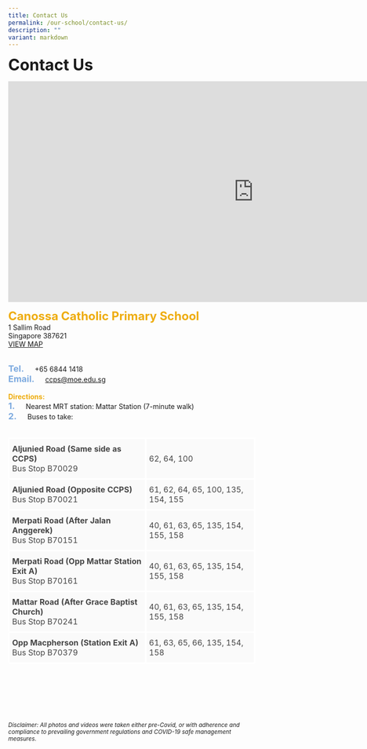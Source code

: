 ```yaml
---
title: Contact Us
permalink: /our-school/contact-us/
description: ""
variant: markdown
---
```

<b><font size="6">Contact Us</font></b>


<iframe loading="lazy" allowfullscreen="" style="border:0;" height="450" width="1000" src="https://www.google.com/maps/embed?pb=!1m18!1m12!1m3!1d3988.749421973244!2d103.8795856152799!3d1.3262914620188453!2m3!1f0!2f0!3f0!3m2!1i1024!2i768!4f13.1!3m3!1m2!1s0x31da1788266d1321%3A0x73898133b2415512!2sCanossa%20Catholic%20Primary%20School!5e0!3m2!1sen!2ssg!4v1664181438865!5m2!1sen!2ssg"></iframe>


<b><font color="#eeac0d" size="5">Canossa Catholic Primary School</font></b>
<br>
1 Sallim Road<br>
Singapore 387621<br><a href="https://www.google.com/maps?ll=1.326286,103.881774&amp;z=16&amp;t=m&amp;hl=en&amp;gl=SG&amp;mapclient=embed&amp;cid=8325327445205013778">VIEW MAP</a>
<br>
<br>
	
<b><font size="4" color="#7daadf">Tel.</font></b>   +65 6844 1418&nbsp;
<br>
<b><font size="4" color="#7daadf">Email.</font></b>   <a href="mailto:ccps@moe.edu.sg"> ccps@moe.edu.sg</a>&nbsp;
<br>
<br> 
<span style="font-weight:normal">
<b><font color="#eeac0d">Directions:</font></b>
<br>
<b><font size="4" color="#7daadf">1.</font></b>   Nearest MRT station: Mattar Station (7-minute walk)&nbsp;
<br>
<b><font size="4" color="#7daadf">2.</font></b>   Buses to take:
</span>
<br>
<br>

<table class="tg" style="border-collapse:collapse;border-spacing:0">
<thead>
<tr>
<td style="background-color:#FAFAFA;border-color:white;border-style:solid;border-width:3px;color:#454545;font-family:;font-size:px;font-weight:normal;overflow:hidden;padding:10px 5px;text-align:left;vertical-align:middle;word-break:normal"><b>Aljunied Road (Same side as CCPS)</b><br>Bus Stop B70029</td>
<td style="background-color:#FAFAFA;border-color:white;border-style:solid;border-width:3px;color:#454545;font-family:;font-size:px;font-weight:normal;overflow:hidden;padding:10px 5px;text-align:left;vertical-align:middle;word-break:normal">62, 64, 100</td>
</tr>
</thead>
<tbody>
<tr>
<td style="background-color:#FAFAFA;border-color:white;border-style:solid;border-width:3px;color:#454545;font-family:;font-size:px;font-weight:normal;overflow:hidden;padding:10px 5px;text-align:left;vertical-align:middle;word-break:normal"><b>Aljunied Road (Opposite CCPS)</b><br>Bus Stop B70021</td>
<td style="background-color:#FAFAFA;border-color:white;border-style:solid;border-width:3px;color:#454545;font-family:;font-size:px;font-weight:normal;overflow:hidden;padding:10px 5px;text-align:left;vertical-align:middle;word-break:normal">61, 62, 64, 65, 100, 135, 154, 155</td>
</tr>
<tr>
<td style="background-color:#FAFAFA;border-color:white;border-style:solid;border-width:3px;color:#454545;font-family:;font-size:px;font-weight:normal;overflow:hidden;padding:10px 5px;text-align:left;vertical-align:middle;word-break:normal"><b>Merpati Road (After Jalan Anggerek)</b><br>Bus Stop B70151</td>
<td style="background-color:#FAFAFA;border-color:white;border-style:solid;border-width:3px;color:#454545;font-family:;font-size:px;font-weight:normal;overflow:hidden;padding:10px 5px;text-align:left;vertical-align:middle;word-break:normal">40, 61, 63, 65, 135, 154, 155, 158</td>
</tr>
<tr>
<td style="background-color:#FAFAFA;border-color:white;border-style:solid;border-width:3px;color:#454545;font-family:;font-size:px;font-weight:normal;overflow:hidden;padding:10px 5px;text-align:left;vertical-align:middle;word-break:normal"><b>Merpati Road (Opp Mattar Station Exit A)</b><br>Bus Stop B70161</td>
<td style="background-color:#FAFAFA;border-color:white;border-style:solid;border-width:3px;color:#454545;font-family:;font-size:px;font-weight:normal;overflow:hidden;padding:10px 5px;text-align:left;vertical-align:middle;word-break:normal">40, 61, 63, 65, 135, 154, 155, 158</td>
</tr>
<tr>
<td style="background-color:#FAFAFA;border-color:white;border-style:solid;border-width:3px;color:#454545;font-family:;font-size:px;font-weight:normal;overflow:hidden;padding:10px 5px;text-align:left;vertical-align:middle;word-break:normal"><b>Mattar Road (After Grace Baptist Church)</b><br>Bus Stop B70241</td>
<td style="background-color:#FAFAFA;border-color:white;border-style:solid;border-width:3px;color:#454545;font-family:;font-size:px;font-weight:normal;overflow:hidden;padding:10px 5px;text-align:left;vertical-align:middle;word-break:normal">40, 61, 63, 65, 135, 154, 155, 158<br></td>
</tr>
<tr>
<td style="background-color:#FAFAFA;border-color:white;border-style:solid;border-width:3px;color:#454545;font-family:;font-size:px;font-weight:normal;overflow:hidden;padding:10px 5px;text-align:left;vertical-align:middle;word-break:normal"><b>Opp Macpherson (Station Exit A)</b><br>Bus Stop B70379</td>
<td style="background-color:#FAFAFA;border-color:white;border-style:solid;border-width:3px;color:#454545;font-family:;font-size:px;font-weight:normal;overflow:hidden;padding:10px 5px;text-align:left;vertical-align:middle;word-break:normal">61, 63, 65, 66, 135, 154, 158</td></tr></tbody></table>


<br><br><br><br><br><br>
<sup><em>Disclaimer: All photos and videos were taken either pre-Covid, or with adherence and compliance to prevailing government regulations and COVID-19 safe management measures.</em></sup>